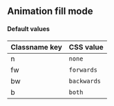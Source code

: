 ## Animation fill mode

<!-- <values.animationFillMode> -->
#### Default values
|Classname key|CSS value      |
|-------------|---------------|
|n            |```none```     |
|fw           |```forwards``` |
|bw           |```backwards```|
|b            |```both```     |

<!-- </values.animationFillMode> -->

<!-- <variants.animationFillMode> -->

<!-- </variants.animationFillMode> -->